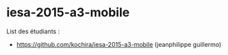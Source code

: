 # iesa-2015-a3-mobile

List des étudiants :

* https://github.com/kochira/iesa-2015-a3-mobile (jeanphilippe guillermo)
